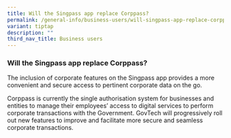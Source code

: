 ```yaml
---
title: Will the Singpass app replace Corppass?
permalink: /general-info/business-users/will-singpass-app-replace-corppass/
variant: tiptap
description: ""
third_nav_title: Business users
---
```

<h3>Will the Singpass app replace Corppass?</h3>
<p>The inclusion of corporate features on the Singpass app provides a more
convenient and secure access to pertinent corporate data on the go.&nbsp;</p>
<p>Corppass is currently the single authorisation system for businesses and
entities to manage their employees’ access to digital services to perform
corporate transactions with the Government. GovTech will progressively
roll out new features to improve and facilitate more secure and seamless
corporate transactions.</p>